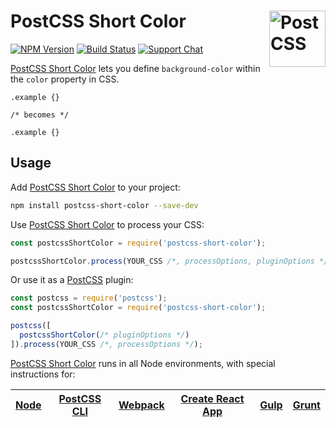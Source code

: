 # PostCSS Short Color [<img src="https://postcss.github.io/postcss/logo.svg" alt="PostCSS" width="90" height="90" align="right">][postcss]

[![NPM Version][npm-img]][npm-url]
[![Build Status][cli-img]][cli-url]
[![Support Chat][git-img]][git-url]

[PostCSS Short Color] lets you define `background-color` within the `color`
property in CSS.

```pcss
.example {}

/* becomes */

.example {}
```

## Usage

Add [PostCSS Short Color] to your project:

```bash
npm install postcss-short-color --save-dev
```

Use [PostCSS Short Color] to process your CSS:

```js
const postcssShortColor = require('postcss-short-color');

postcssShortColor.process(YOUR_CSS /*, processOptions, pluginOptions */);
```

Or use it as a [PostCSS] plugin:

```js
const postcss = require('postcss');
const postcssShortColor = require('postcss-short-color');

postcss([
  postcssShortColor(/* pluginOptions */)
]).process(YOUR_CSS /*, processOptions */);
```

[PostCSS Short Color] runs in all Node environments, with special instructions for:

| [Node](INSTALL.md#node) | [PostCSS CLI](INSTALL.md#postcss-cli) | [Webpack](INSTALL.md#webpack) | [Create React App](INSTALL.md#create-react-app) | [Gulp](INSTALL.md#gulp) | [Grunt](INSTALL.md#grunt) |
| --- | --- | --- | --- | --- | --- |

[cli-img]: https://img.shields.io/travis/jonathantneal/postcss-short-color.svg
[cli-url]: https://travis-ci.org/jonathantneal/postcss-short-color
[git-img]: https://img.shields.io/badge/support-chat-blue.svg
[git-url]: https://gitter.im/postcss/postcss
[npm-img]: https://img.shields.io/npm/v/postcss-short-color.svg
[npm-url]: https://www.npmjs.com/package/postcss-short-color

[PostCSS]: https://github.com/postcss/postcss
[PostCSS Short Color]: https://github.com/jonathantneal/postcss-short-color
